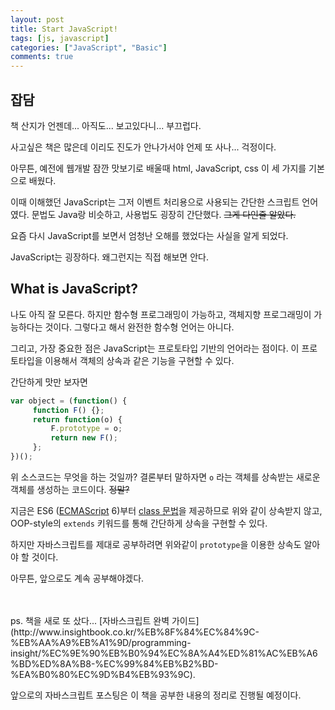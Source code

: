 ```yaml
---
layout: post
title: Start JavaScript!
tags: [js, javascript]
categories: ["JavaScript", "Basic"]
comments: true
---
```


## 잡담

책 산지가 언젠데... 아직도... 보고있다니... 부끄럽다.

사고싶은 책은 많은데 이리도 진도가 안나가서야 언제 또 사나... 걱정이다.

아무튼, 예전에 웹개발 잠깐 맛보기로 배울때 html, JavaScript, css 이 세 가지를 기본으로 배웠다.

이때 이해했던 JavaScript는 그저 이벤트 처리용으로 사용되는 간단한 스크립트 언어였다. 문법도 Java랑 비슷하고, 사용법도 굉장히 간단했다. ~~그게 다인줄 알았다.~~

요즘 다시 JavaScript를 보면서 엄청난 오해를 했었다는 사실을 알게 되었다.

JavaScript는 굉장하다. 왜그런지는 직접 해보면 안다.




## What is JavaScript?

나도 아직 잘 모른다. 하지만 함수형 프로그래밍이 가능하고, 객체지향 프로그래밍이 가능하다는 것이다. 그렇다고 해서 완전한 함수형 언어는 아니다.

그리고, 가장 중요한 점은 JavaScript는 프로토타입 기반의 언어라는 점이다. 이 프로토타입을 이용해서 객체의 상속과 같은 기능을 구현할 수 있다.

간단하게 맛만 보자면

```javascript
var object = (function() {
     function F() {};
     return function(o) {
         F.prototype = o;
         return new F();
     };
})();
```

위 소스코드는 무엇을 하는 것일까? 결론부터 말하자면 `o` 라는 객체를 상속받는 새로운 객체를 생성하는 코드이다. ~~정말?~~

지금은 ES6 ([ECMAScript](https://www.ecma-international.org/publications/standards/Ecma-262.htm) 6)부터 [class 문법](http://es6-features.org/#ClassInheritance)을 제공하므로 위와 같이 상속받지 않고, OOP-style의 `extends` 키워드를 통해 간단하게 상속을 구현할 수 있다.

하지만 자바스크립트를 제대로 공부하려면 위와같이 `prototype`을 이용한 상속도 알아야 할 것이다.

아무튼, 앞으로도 계속 공부해야겠다.

<br/>
<br/>
ps. 책을 새로 또 샀다... [자바스크립트 완벽 가이드](http://www.insightbook.co.kr/%EB%8F%84%EC%84%9C-%EB%AA%A9%EB%A1%9D/programming-insight/%EC%9E%90%EB%B0%94%EC%8A%A4%ED%81%AC%EB%A6%BD%ED%8A%B8-%EC%99%84%EB%B2%BD-%EA%B0%80%EC%9D%B4%EB%93%9C).

앞으로의 자바스크립트 포스팅은 이 책을 공부한 내용의 정리로 진행될 예정이다.
